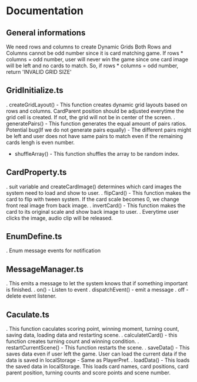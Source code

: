 # Documentation

## General informations

 We need rows and columns to create Dynamic Grids
 Both Rows and Columns cannot be odd number since it is card matching game. If rows * columns = odd number, user will never win the game since one card image will be left and no cards to match.
 So, if rows * columns = odd number, return 'INVALID GRID SIZE'

## GridInitialize.ts

. createGridLayout() - This function creates dynamic grid layouts based on rows and columns. CardParent position should be adjusted everytime the grid cell is created. If not, the grid will not be in center of the screen.
. generatePairs() - This function generates the equal amount of pairs ratios. Potential bug(If we do not generate pairs equally) - The different pairs might be left and user does not have same pairs to match even if the remaining cards lengh is even number.
- shuffleArray() - This function shuffles the array to be random index.

## CardProperty.ts

. suit variable and createCardImage() determines which card images the system need to load and show to user.
. flipCard() - This function makes the card to flip with tween system. If the card scale becomes 0, we change front real image from back image.
. invertCard() - This function makes the card to its original scale and show back image to user.
. Everytime user clicks the image, audio clip will be released.

## EnumDefine.ts

. Enum message events for notification

## MessageManager.ts

. This emits a message to let the system knows that if something important is finished.
. on() - Listen to event
. dispatchEvent() - emit a message
. off - delete event listener.

## Caculate.ts

. This function caculates scoring point, winning moment, turning count, saving data, loading data and restarting scene.
. calculatetCard() - this function creates turning count and winning condition.
. restartCurrentScene() - This function restarts the scene.
. saveData() - This saves data even if user left the game. User can load the current data if the data is saved in localStorage - Same as PlayerPref.
. loadData() - This loads the saved data in localStorage. This loads card names, card positions, card parent position, turning counts and score points and scene number.

